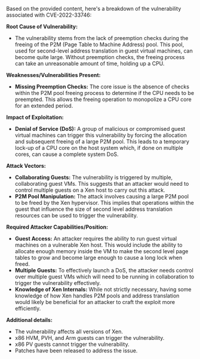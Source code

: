 Based on the provided content, here's a breakdown of the vulnerability associated with CVE-2022-33746:

**Root Cause of Vulnerability:**
- The vulnerability stems from the lack of preemption checks during the freeing of the P2M (Page Table to Machine Address) pool. This pool, used for second-level address translation in guest virtual machines, can become quite large. Without preemption checks, the freeing process can take an unreasonable amount of time, holding up a CPU.

**Weaknesses/Vulnerabilities Present:**
- **Missing Preemption Checks:** The core issue is the absence of checks within the P2M pool freeing process to determine if the CPU needs to be preempted. This allows the freeing operation to monopolize a CPU core for an extended period.

**Impact of Exploitation:**
- **Denial of Service (DoS):**  A group of malicious or compromised guest virtual machines can trigger this vulnerability by forcing the allocation and subsequent freeing of a large P2M pool. This leads to a temporary lock-up of a CPU core on the host system which, if done on multiple cores, can cause a complete system DoS.

**Attack Vectors:**
- **Collaborating Guests:** The vulnerability is triggered by multiple, collaborating guest VMs. This suggests that an attacker would need to control multiple guests on a Xen host to carry out this attack.
- **P2M Pool Manipulation:** The attack involves causing a large P2M pool to be freed by the Xen hypervisor. This implies that operations within the guest that influence the size of second level address translation resources can be used to trigger the vulnerability.

**Required Attacker Capabilities/Position:**
- **Guest Access:** An attacker requires the ability to run guest virtual machines on a vulnerable Xen host. This would include the ability to allocate enough memory inside the VM to make the second level page tables to grow and become large enough to cause a long lock when freed.
- **Multiple Guests:** To effectively launch a DoS, the attacker needs control over multiple guest VMs which will need to be running in collaboration to trigger the vulnerability effectively.
- **Knowledge of Xen Internals:** While not strictly necessary, having some knowledge of how Xen handles P2M pools and address translation would likely be beneficial for an attacker to craft the exploit more efficiently.

**Additional details:**
-  The vulnerability affects all versions of Xen.
-  x86 HVM, PVH, and Arm guests can trigger the vulnerability.
-  x86 PV guests cannot trigger the vulnerability.
-  Patches have been released to address the issue.